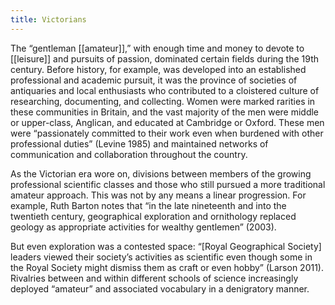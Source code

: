 ```yaml
---
title: Victorians
---
```


The “gentleman [[amateur]],” with enough time and money to devote to [[leisure]] and pursuits of passion, dominated certain fields during the 19th century. Before history, for example, was developed into an established professional and academic pursuit, it was the province of societies of antiquaries and local enthusiasts who contributed to a cloistered culture of researching, documenting, and collecting. Women were marked rarities in these communities in Britain, and the vast majority of the men were middle or upper-class, Anglican, and educated at Cambridge or Oxford. These men were “passionately committed to their work even when burdened with other professional duties” (Levine 1985) and maintained networks of communication and collaboration throughout the country. 

As the Victorian era wore on, divisions between members of the growing professional scientific classes and those who still pursued a more traditional amateur approach. This was not by any means a linear progression. For example, Ruth Barton notes that “in the late nineteenth and into the twentieth century, geographical exploration and ornithology replaced geology as appropriate activities for wealthy gentlemen” (2003). 

But even exploration was a contested space: “[Royal Geographical Society] leaders viewed their society’s activities as scientific even though some in the Royal Society might dismiss them as craft or even hobby” (Larson 2011). Rivalries between and within different schools of science increasingly deployed “amateur” and associated vocabulary in a denigratory manner.